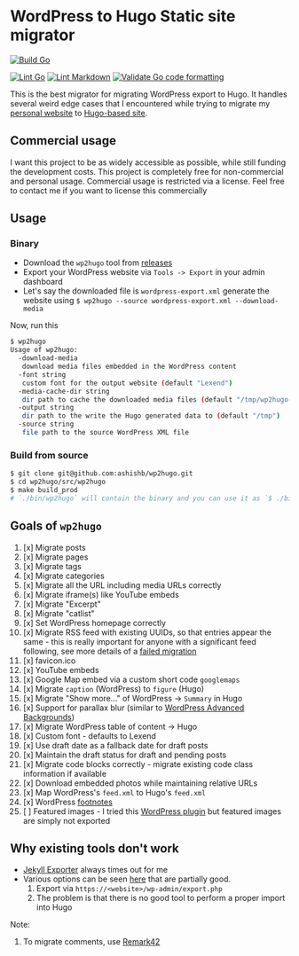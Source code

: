 # WordPress to Hugo Static site migrator

[![Build Go](https://github.com/ashishb/wp2hugo/actions/workflows/build-go.yaml/badge.svg)](https://github.com/ashishb/wp2hugo/actions/workflows/build-go.yaml)

[![Lint Go](https://github.com/ashishb/wp2hugo/actions/workflows/lint-go.yaml/badge.svg)](https://github.com/ashishb/wp2hugo/actions/workflows/lint-go.yaml)
[![Lint Markdown](https://github.com/ashishb/wp2hugo/actions/workflows/lint-markdown.yaml/badge.svg)](https://github.com/ashishb/wp2hugo/actions/workflows/lint-markdown.yaml)
[![Validate Go code formatting](https://github.com/ashishb/wp2hugo/actions/workflows/format-go.yaml/badge.svg)](https://github.com/ashishb/wp2hugo/actions/workflows/format-go.yaml)

This is the best migrator for migrating WordPress export to Hugo.
It handles several weird edge cases that I encountered while trying to migrate my [personal website](https://ashishb.net) to [Hugo-based site](https://v2.ashishb.net/).

## Commercial usage

I want this project to be as widely accessible as possible, while still funding the development costs.
This project is completely free for non-commercial and personal usage.
Commercial usage is restricted via a license.
Feel free to contact me if you want to license this commercially

## Usage

### Binary

- Download the `wp2hugo` tool from [releases](./wp2hugo/releases)
- Export your WordPress website via `Tools -> Export` in your admin dashboard
- Let's say the downloaded file is `wordpress-export.xml` generate the website using `$ wp2hugo --source wordpress-export.xml --download-media`

Now, run this

```bash
$ wp2hugo
Usage of wp2hugo:
  -download-media
   download media files embedded in the WordPress content
  -font string
   custom font for the output website (default "Lexend")
  -media-cache-dir string
   dir path to cache the downloaded media files (default "/tmp/wp2hugo-cache")
  -output string
   dir path to the write the Hugo generated data to (default "/tmp")
  -source string
   file path to the source WordPress XML file
```

### Build from source

```bash
$ git clone git@github.com:ashishb/wp2hugo.git
$ cd wp2hugo/src/wp2hugo
$ make build_prod
# `./bin/wp2hugo` will contain the binary and you can use it as `$ ./bin/wp2hugo --source wordpress-export.xml --download-media`
```

## Goals of `wp2hugo`

1. [x] Migrate posts
1. [x] Migrate pages
1. [x] Migrate tags
1. [x] Migrate categories
1. [x] Migrate all the URL including media URLs correctly
1. [x] Migrate iframe(s) like YouTube embeds
1. [x] Migrate "Excerpt"
1. [x] Migrate "catlist"
1. [x] Set WordPress homepage correctly
1. [x] Migrate RSS feed with existing UUIDs, so that entries appear the same - this is really important for anyone with a significant feed following, see more details of a [failed migration](https://theorangeone.net/posts/rss-guids/)
1. [x] favicon.ico
1. [x] YouTube embeds
1. [x] Google Map embed via a custom short code `googlemaps`
1. [x] Migrate `caption` (WordPress) to `figure` (Hugo)
1. [x] Migrate "Show more..." of WordPress -> `Summary` in Hugo
1. [x] Support for parallax blur (similar to [WordPress Advanced Backgrounds](https://wordpress.org/plugins/advanced-backgrounds/))
1. [x] Migrate WordPress table of content -> Hugo
1. [x] Custom font - defaults to Lexend
1. [x] Use draft date as a fallback date for draft posts
1. [x] Maintain the draft status for draft and pending posts
1. [x] Migrate code blocks correctly - migrate existing code class information if available
1. [x] Download embedded photos while maintaining relative URLs
1. [x] Map WordPress's `feed.xml` to Hugo's `feed.xml`
1. [x] WordPress [footnotes](https://github.com/ashishb/wp2hugo/issues/24)
1. [ ] Featured images - I tried this [WordPress plugin](https://wordpress.org/plugins/export-media-with-selected-content/) but featured images are simply not exported

## Why existing tools don't work

- [Jekyll Exporter](https://github.com/benbalter/wordpress-to-jekyll-exporter/) always times out for me
- Various options can be seen [here](https://gohugo.io/tools/migrations/) that are partially good.
  1. Export via `https://<website>/wp-admin/export.php`
  1. The problem is that there is no good tool to perform a proper import into Hugo

Note:

1. To migrate comments, use [Remark42](https://remark42.com/docs/backup/migration/)
